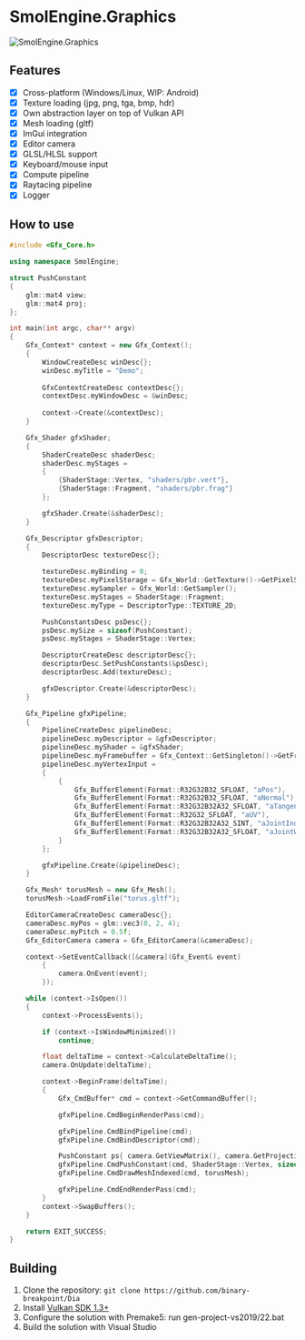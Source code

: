 # SmolEngine.Graphics
![SmolEngine.Graphics](https://i.imgur.com/lILYHnN.png)

## Features
- [x] Cross-platform (Windows/Linux, WIP: Android)
- [x] Texture loading (jpg, png, tga, bmp, hdr)
- [x] Own abstraction layer on top of Vulkan API
- [x] Mesh loading (gltf)
- [x] ImGui integration
- [x] Editor camera
- [x] GLSL/HLSL support
- [x] Keyboard/mouse input
- [x] Compute pipeline
- [x] Raytacing pipeline
- [x] Logger

## How to use
```c++
#include <Gfx_Core.h>

using namespace SmolEngine;

struct PushConstant
{
	glm::mat4 view;
	glm::mat4 proj;
};

int main(int argc, char** argv)
{
	Gfx_Context* context = new Gfx_Context(); 
	{
		WindowCreateDesc winDesc{};
		winDesc.myTitle = "Demo";
		
		GfxContextCreateDesc contextDesc{};
		contextDesc.myWindowDesc = &winDesc;
		
		context->Create(&contextDesc);	
	}

	Gfx_Shader gfxShader;
	{
		ShaderCreateDesc shaderDesc;
		shaderDesc.myStages = 
		{ 
			{ShaderStage::Vertex, "shaders/pbr.vert"}, 
			{ShaderStage::Fragment, "shaders/pbr.frag"} 
		};

		gfxShader.Create(&shaderDesc);
	}

	Gfx_Descriptor gfxDescriptor;
	{
		DescriptorDesc textureDesc{};

		textureDesc.myBinding = 0;
		textureDesc.myPixelStorage = Gfx_World::GetTexture()->GetPixelStorage();
		textureDesc.mySampler = Gfx_World::GetSampler();
		textureDesc.myStages = ShaderStage::Fragment;
		textureDesc.myType = DescriptorType::TEXTURE_2D;

		PushConstantsDesc psDesc{};
		psDesc.mySize = sizeof(PushConstant);
		psDesc.myStages = ShaderStage::Vertex;

		DescriptorCreateDesc descriptorDesc{};
		descriptorDesc.SetPushConstants(&psDesc);
		descriptorDesc.Add(textureDesc);

		gfxDescriptor.Create(&descriptorDesc);
	}

	Gfx_Pipeline gfxPipeline;
	{
		PipelineCreateDesc pipelineDesc;
		pipelineDesc.myDescriptor = &gfxDescriptor;
		pipelineDesc.myShader = &gfxShader;
		pipelineDesc.myFramebuffer = Gfx_Context::GetSingleton()->GetFramebuffer().get();
		pipelineDesc.myVertexInput =
		{
			{
				Gfx_BufferElement(Format::R32G32B32_SFLOAT, "aPos"),
				Gfx_BufferElement(Format::R32G32B32_SFLOAT, "aNormal"),
				Gfx_BufferElement(Format::R32G32B32A32_SFLOAT, "aTangent"),
				Gfx_BufferElement(Format::R32G32_SFLOAT, "aUV"),
				Gfx_BufferElement(Format::R32G32B32A32_SINT, "aJointIndices"),
				Gfx_BufferElement(Format::R32G32B32A32_SFLOAT, "aJointWeight")
			}
		};

		gfxPipeline.Create(&pipelineDesc);
	}

	Gfx_Mesh* torusMesh = new Gfx_Mesh();
	torusMesh->LoadFromFile("torus.gltf");

	EditorCameraCreateDesc cameraDesc{};
	cameraDesc.myPos = glm::vec3(0, 2, 4);
	cameraDesc.myPitch = 0.5f;
	Gfx_EditorCamera camera = Gfx_EditorCamera(&cameraDesc);

	context->SetEventCallback([&camera](Gfx_Event& event)
		{
			camera.OnEvent(event);
		});

	while (context->IsOpen())
	{
		context->ProcessEvents();

		if (context->IsWindowMinimized())
			continue;

		float deltaTime = context->CalculateDeltaTime();
		camera.OnUpdate(deltaTime);

		context->BeginFrame(deltaTime);
		{
			Gfx_CmdBuffer* cmd = context->GetCommandBuffer();

			gfxPipeline.CmdBeginRenderPass(cmd);

			gfxPipeline.CmdBindPipeline(cmd);
			gfxPipeline.CmdBindDescriptor(cmd);

			PushConstant ps{ camera.GetViewMatrix(), camera.GetProjection() };
			gfxPipeline.CmdPushConstant(cmd, ShaderStage::Vertex, sizeof(PushConstant), &ps);
			gfxPipeline.CmdDrawMeshIndexed(cmd, torusMesh);

			gfxPipeline.CmdEndRenderPass(cmd);
		}
		context->SwapBuffers();
	}

	return EXIT_SUCCESS;
}

``` 

## Building
1. Clone the repository: ```git clone https://github.com/binary-breakpoint/Dia```
2. Install [Vulkan SDK 1.3+](https://vulkan.lunarg.com/sdk/home#windows)
3. Configure the solution with Premake5: run gen-project-vs2019/22.bat 
4. Build the solution with Visual Studio 
